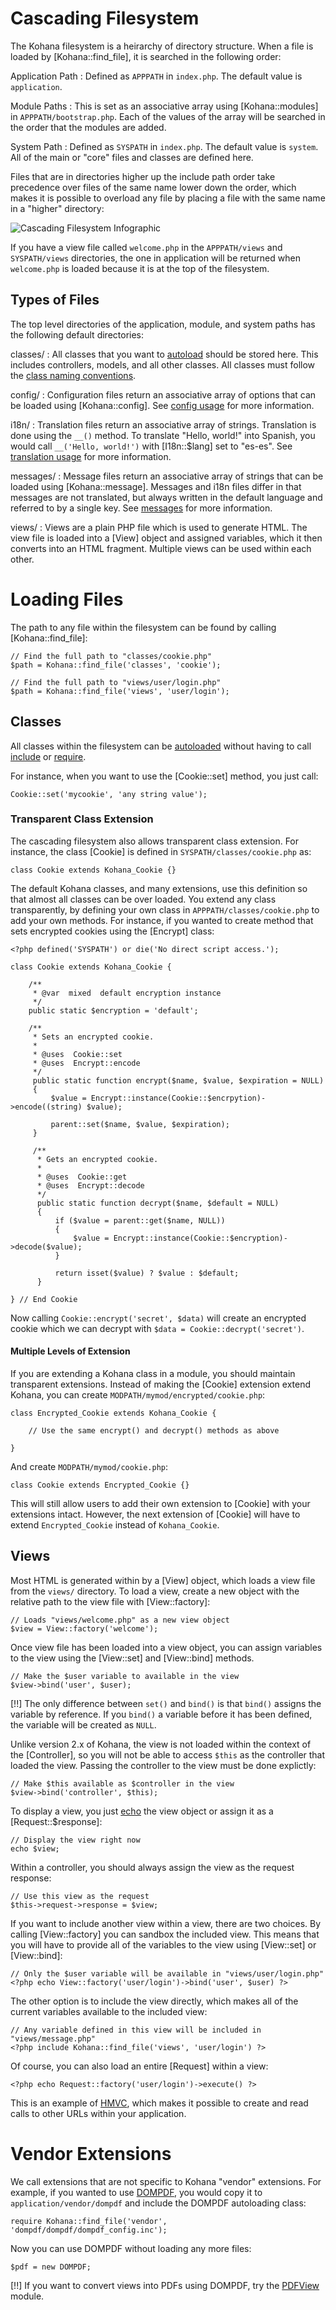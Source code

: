 # Cascading Filesystem

The Kohana filesystem is a heirarchy of directory structure. When a file is
loaded by [Kohana::find_file], it is searched in the following order:

Application Path
: Defined as `APPPATH` in `index.php`. The default value is `application`.

Module Paths
: This is set as an associative array using [Kohana::modules] in `APPPATH/bootstrap.php`.
  Each of the values of the array will be searched in the order that the modules
  are added.

System Path
: Defined as `SYSPATH` in `index.php`. The default value is `system`. All of the
  main or "core" files and classes are defined here.

Files that are in directories higher up the include path order take precedence
over files of the same name lower down the order, which makes it is possible to
overload any file by placing a file with the same name in a "higher" directory:

![Cascading Filesystem Infographic](img/cascading_filesystem.png)

If you have a view file called `welcome.php` in the `APPPATH/views` and
`SYSPATH/views` directories, the one in application will be returned when
`welcome.php` is loaded because it is at the top of the filesystem.

## Types of Files

The top level directories of the application, module, and system paths has the following
default directories:

classes/
:  All classes that you want to [autoload](about.autoloading) should be stored here.
   This includes controllers, models, and all other classes. All classes must
   follow the [class naming conventions](about.conventions#classes).

config/
:  Configuration files return an associative array of options that can be
   loaded using [Kohana::config]. See [config usage](about.configuration) for
   more information.

i18n/
:  Translation files return an associative array of strings. Translation is
   done using the `__()` method. To translate "Hello, world!" into Spanish,
   you would call `__('Hello, world!')` with [I18n::$lang] set to "es-es".
   See [translation usage](about.translation) for more information.

messages/
:  Message files return an associative array of strings that can be loaded
   using [Kohana::message]. Messages and i18n files differ in that messages
   are not translated, but always written in the default language and referred
   to by a single key. See [messages](about.messages) for more information.

views/
:  Views are a plain PHP file which is used to generate HTML. The view file is
   loaded into a [View] object and assigned variables, which it then converts
   into an HTML fragment. Multiple views can be used within each other.

# Loading Files

The path to any file within the filesystem can be found by calling [Kohana::find_file]:

    // Find the full path to "classes/cookie.php"
    $path = Kohana::find_file('classes', 'cookie');

    // Find the full path to "views/user/login.php"
    $path = Kohana::find_file('views', 'user/login');

## Classes

All classes within the filesystem can be [autoloaded](about.autoloading) without
having to call [include](http://php.net/include) or [require](http://php.net/require).

For instance, when you want to use the [Cookie::set] method, you just call:

    Cookie::set('mycookie', 'any string value');

### Transparent Class Extension

The cascading filesystem also allows transparent class extension. For instance,
the class [Cookie] is defined in `SYSPATH/classes/cookie.php` as:

    class Cookie extends Kohana_Cookie {}

The default Kohana classes, and many extensions, use this definition so that
almost all classes can be over loaded. You extend any class transparently,
by defining your own class in `APPPATH/classes/cookie.php` to add your own methods.
For instance, if you wanted to create method that sets encrypted cookies using
the [Encrypt] class:

	<?php defined('SYSPATH') or die('No direct script access.');

    class Cookie extends Kohana_Cookie {

        /**
         * @var  mixed  default encryption instance
         */
        public static $encryption = 'default';

        /**
         * Sets an encrypted cookie.
         *
         * @uses  Cookie::set
         * @uses  Encrypt::encode
         */
         public static function encrypt($name, $value, $expiration = NULL)
         {
             $value = Encrypt::instance(Cookie::$encrpytion)->encode((string) $value);

             parent::set($name, $value, $expiration);
         }

         /**
          * Gets an encrypted cookie.
          *
          * @uses  Cookie::get
          * @uses  Encrypt::decode
          */
          public static function decrypt($name, $default = NULL)
          {
              if ($value = parent::get($name, NULL))
              {
                  $value = Encrypt::instance(Cookie::$encryption)->decode($value);
              }

              return isset($value) ? $value : $default;
          }

    } // End Cookie

Now calling `Cookie::encrypt('secret', $data)` will create an encrypted cookie
which we can decrypt with `$data = Cookie::decrypt('secret')`.

#### Multiple Levels of Extension

If you are extending a Kohana class in a module, you should maintain
transparent extensions. Instead of making the [Cookie] extension extend Kohana,
you can create `MODPATH/mymod/encrypted/cookie.php`:

    class Encrypted_Cookie extends Kohana_Cookie {

        // Use the same encrypt() and decrypt() methods as above

    }

And create `MODPATH/mymod/cookie.php`:

    class Cookie extends Encrypted_Cookie {}

This will still allow users to add their own extension to [Cookie] with your
extensions intact. However, the next extension of [Cookie] will have to extend
`Encrypted_Cookie` instead of `Kohana_Cookie`.

## Views

Most HTML is generated within by a [View] object, which loads a view file
from the `views/` directory. To load a view, create a new object with the
relative path to the view file with [View::factory]:

    // Loads "views/welcome.php" as a new view object
    $view = View::factory('welcome');

Once view file has been loaded into a view object, you can assign variables
to the view using the [View::set] and [View::bind] methods.


    // Make the $user variable to available in the view
    $view->bind('user', $user);

[!!] The only difference between `set()` and `bind()` is that `bind()` assigns
the variable by reference. If you `bind()` a variable before it has been defined,
the variable will be created as `NULL`.

Unlike version 2.x of Kohana, the view is not loaded within the context of
the [Controller], so you will not be able to access `$this` as the controller
that loaded the view. Passing the controller to the view must be done explictly:

    // Make $this available as $controller in the view
    $view->bind('controller', $this);

To display a view, you just [echo](http://php.net/echo) the view object or
assign it as a [Request::$response]:

    // Display the view right now
    echo $view;

Within a controller, you should always assign the view as the request response:

    // Use this view as the request
    $this->request->response = $view;

If you want to include another view within a view, there are two choices.
By calling [View::factory] you can sandbox the included view. This means
that you will have to provide all of the variables to the view using [View::set]
or [View::bind]:

    // Only the $user variable will be available in "views/user/login.php"
    <?php echo View::factory('user/login')->bind('user', $user) ?>

The other option is to include the view directly, which makes all of the current
variables available to the included view:

    // Any variable defined in this view will be included in "views/message.php"
    <?php include Kohana::find_file('views', 'user/login') ?>

Of course, you can also load an entire [Request] within a view:

    <?php echo Request::factory('user/login')->execute() ?>

This is an example of [HMVC](about.mvc), which makes it possible to create and
read calls to other URLs within your application.

# Vendor Extensions

We call extensions that are not specific to Kohana "vendor" extensions.
For example, if you wanted to use [DOMPDF](http://code.google.com/p/dompdf),
you would copy it to `application/vendor/dompdf` and include the DOMPDF
autoloading class:

    require Kohana::find_file('vendor', 'dompdf/dompdf/dompdf_config.inc');

Now you can use DOMPDF without loading any more files:

    $pdf = new DOMPDF;

[!!] If you want to convert views into PDFs using DOMPDF, try the
[PDFView](http://github.com/shadowhand/pdfview) module.